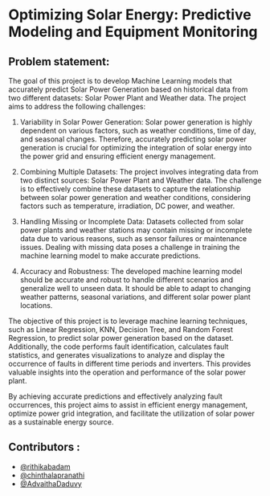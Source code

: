# Optimizing Solar Energy: Predictive Modeling and Equipment Monitoring

## Problem statement:

The goal of this project is to develop Machine Learning models that accurately predict Solar Power Generation based on historical data from two different datasets: Solar Power Plant and Weather data. The project aims to address the following challenges:

1. Variability in Solar Power Generation: Solar power generation is highly dependent on various factors, such as weather conditions, time of day, and seasonal changes. Therefore, accurately predicting solar power generation is crucial for optimizing the integration of solar energy into the power grid and ensuring efficient energy management.

2. Combining Multiple Datasets: The project involves integrating data from two distinct sources: Solar Power Plant and Weather data. The challenge is to effectively combine these datasets to capture the relationship between solar power generation and weather conditions, considering factors such as temperature, irradiation, DC power, and weather.

3. Handling Missing or Incomplete Data: Datasets collected from solar power plants and weather stations may contain missing or incomplete data due to various reasons, such as sensor failures or maintenance issues. Dealing with missing data poses a challenge in training the machine learning model to make accurate predictions.

4. Accuracy and Robustness: The developed machine learning model should be accurate and robust to handle different scenarios and generalize well to unseen data. It should be able to adapt to changing weather patterns, seasonal variations, and different solar power plant locations.

The objective of this project is to leverage machine learning techniques, such as Linear Regression, KNN, Decision Tree, and Random Forest Regression, to predict solar power generation based on the dataset. Additionally, the code performs fault identification, calculates fault statistics, and generates visualizations to analyze and display the occurrence of faults in different time periods and inverters. This provides valuable insights into the operation and performance of the solar power plant.

By achieving accurate predictions and effectively analyzing fault occurrences, this project aims to assist in efficient energy management, optimize power grid integration, and facilitate the utilization of solar power as a sustainable energy source.

## Contributors :

- [@rithikabadam](https://github.com/rithikabadam)
- [@chinthalapranathi](https://github.com/chinthalapranathi)
- [@AdvaithaDaduvy](https://github.com/AdvaithaDaduvy)
